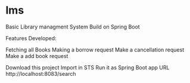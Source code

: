# lms
Basic Library managment System Build on Spring Boot


Features Developed:

Fetching all Books
Making a borrow request
Make a cancellation request
Make a add book request



Download this project
Import in STS
Run it as Spring Boot app
URL
http://localhost:8083/search
